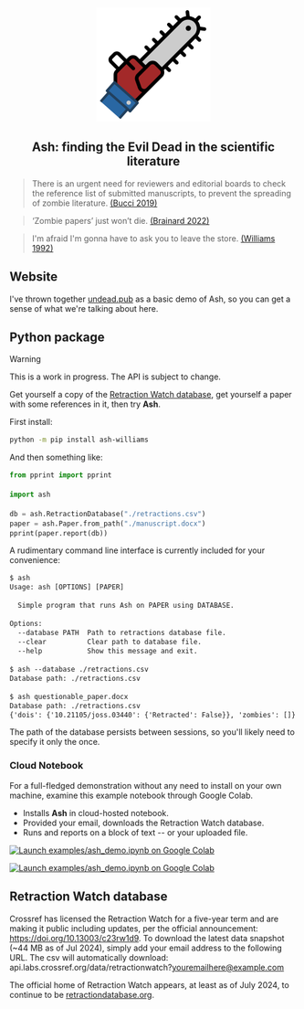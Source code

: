 <p align="center">
  <img src="https://raw.githubusercontent.com/vaneseltine/ash/master/ash-logo.svg" alt="The Ash logo: a blue shirt sleeve leading into a red chainsaw" width=200 />
</p>

<h2 align="center">Ash: finding the Evil Dead in the scientific literature</h2>

> There is an urgent need for reviewers and editorial boards to check the reference list
> of submitted manuscripts, to prevent the spreading of zombie literature.
> [(Bucci 2019)](https://doi.org/10.1038/s41419-019-1450-3)

> ‘Zombie papers’ just won’t die.
> [(Brainard 2022)](https://doi.org/10.1126/science.add6848)

> I'm afraid I'm gonna have to ask you to leave the store.
> [(Williams 1992)](https://www.imdb.com/title/tt0106308/)

## Website

I've thrown together [undead.pub](https://www.undead.pub) as a basic demo of Ash,
so you can get a sense of what we're talking about here.

## Python package

> [!WARNING]
> This is a work in progress. The API is subject to change.

Get yourself a copy of the [Retraction Watch database](#retraction-watch-database),
get yourself a paper with some references in it,
then try **Ash**.

First install:

```bash
python -m pip install ash-williams
```

And then something like:

```python
from pprint import pprint

import ash

db = ash.RetractionDatabase("./retractions.csv")
paper = ash.Paper.from_path("./manuscript.docx")
pprint(paper.report(db))
```

A rudimentary command line interface is currently included for your convenience:

```
$ ash
Usage: ash [OPTIONS] [PAPER]

  Simple program that runs Ash on PAPER using DATABASE.

Options:
  --database PATH  Path to retractions database file.
  --clear          Clear path to database file.
  --help           Show this message and exit.

$ ash --database ./retractions.csv
Database path: ./retractions.csv

$ ash questionable_paper.docx
Database path: ./retractions.csv
{'dois': {'10.21105/joss.03440': {'Retracted': False}}, 'zombies': []}
```

The path of the database persists between sessions, so you'll likely need to specify it
only the once.

### Cloud Notebook

For a full-fledged demonstration without any need to install on your own machine,
examine this example notebook through Google Colab.

- Installs **Ash** in cloud-hosted notebook.
- Provided your email, downloads the Retraction Watch database.
- Runs and reports on a block of text -- or your uploaded file.

[![Launch examples/ash_demo.ipynb on Google Colab](https://img.shields.io/badge/jupyter_notebook-launch_on_mybinder.org-888.svg?style=for-the-badge&logo=jupyter&logoColor=fff&color=df8429)](https://mybinder.org/v2/gh/vaneseltine/ash-williams/HEAD?labpath=examples%2Fash_demo.ipynb)

[![Launch examples/ash_demo.ipynb on Google Colab](https://img.shields.io/badge/jupyter_notebook-launch_on_google_colab-888.svg?style=for-the-badge&logo=jupyter&logoColor=fff&color=f9ab00)](https://colab.research.google.com/github/vaneseltine/ash-williams/blob/main/examples/ash_demo.ipynb)

## Retraction Watch database

Crossref has licensed the Retraction Watch for a five-year term and are making it public
including updates, per the official announcement: https://doi.org/10.13003/c23rw1d9.
To download the latest data snapshot (~44 MB as of Jul 2024),
simply add your email address to the following URL.
The csv will automatically download:
api.labs.crossref.org/data/retractionwatch?youremailhere@example.com

The official home of Retraction Watch appears,
at least as of July 2024,
to continue to be [retractiondatabase.org](http://retractiondatabase.org).
